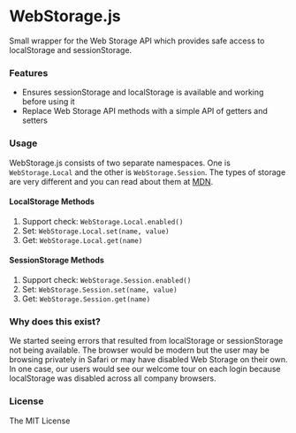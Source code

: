 # WebStorage.js

Small wrapper for the Web Storage API which provides safe access to localStorage and sessionStorage.

### Features

* Ensures sessionStorage and localStorage is available and working before using it
* Replace Web Storage API methods with a simple API of getters and setters

### Usage

WebStorage.js consists of two separate namespaces. One is `WebStorage.Local` and 
the other is `WebStorage.Session`. The types of storage are very different and 
you can read about them at [MDN](https://developer.mozilla.org/en-US/docs/Web/API/Web_Storage_API).

#### LocalStorage Methods

1. Support check: `WebStorage.Local.enabled()`
2. Set: `WebStorage.Local.set(name, value)`
3. Get: `WebStorage.Local.get(name)`

#### SessionStorage Methods

1. Support check: `WebStorage.Session.enabled()`
2. Set: `WebStorage.Session.set(name, value)`
3. Get: `WebStorage.Session.get(name)`

### Why does this exist?

We started seeing errors that resulted from localStorage or sessionStorage not 
being available. The browser would be modern but the user may be browsing privately 
in Safari or may have disabled Web Storage on their own. In one case, our users 
would see our welcome tour on each login because localStorage was disabled across 
all company browsers.

### License

The MIT License
